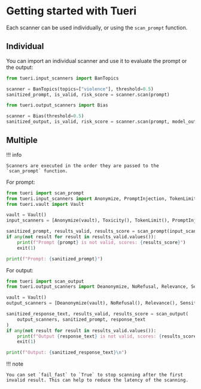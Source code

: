 # Getting started with Tueri

Each scanner can be used individually, or using the `scan_prompt` function.

## Individual

You can import an individual scanner and use it to evaluate the prompt or the output:

```python
from tueri.input_scanners import BanTopics

scanner = BanTopics(topics=["violence"], threshold=0.5)
sanitized_prompt, is_valid, risk_score = scanner.scan(prompt)
```

```python
from tueri.output_scanners import Bias

scanner = Bias(threshold=0.5)
sanitized_output, is_valid, risk_score = scanner.scan(prompt, model_output)
```

## Multiple

!!! info

    Scanners are executed in the order they are passed to the `scan_prompt` function.

For prompt:

```python
from tueri import scan_prompt
from tueri.input_scanners import Anonymize, PromptInjection, TokenLimit, Toxicity
from tueri.vault import Vault

vault = Vault()
input_scanners = [Anonymize(vault), Toxicity(), TokenLimit(), PromptInjection()]

sanitized_prompt, results_valid, results_score = scan_prompt(input_scanners, prompt)
if any(not result for result in results_valid.values()):
    print(f"Prompt {prompt} is not valid, scores: {results_score}")
    exit(1)

print(f"Prompt: {sanitized_prompt}")
```

For output:

```python
from tueri import scan_output
from tueri.output_scanners import Deanonymize, NoRefusal, Relevance, Sensitive

vault = Vault()
output_scanners = [Deanonymize(vault), NoRefusal(), Relevance(), Sensitive()]

sanitized_response_text, results_valid, results_score = scan_output(
    output_scanners, sanitized_prompt, response_text
)
if any(not result for result in results_valid.values()):
    print(f"Output {response_text} is not valid, scores: {results_score}")
    exit(1)

print(f"Output: {sanitized_response_text}\n")
```

!!! note

    You can set `fail_fast` to `True` to stop scanning after the first invalid result. This can help to reduce the latency of the scanning.
